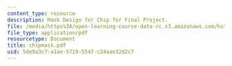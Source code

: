```yaml
---
content_type: resource
description: Mask Design for Chip for Final Project.
file: /media/https%3A/open-learning-course-data-rc.s3.amazonaws.com/hst-410j-projects-in-microscale-engineering-for-the-life-sciences-spring-2007/5de9a3c7a1ae57195547c24aae32d2c7_chipmask.pdf
file_type: application/pdf
resourcetype: Document
title: chipmask.pdf
uid: 5de9a3c7-a1ae-5719-5547-c24aae32d2c7
---
```

